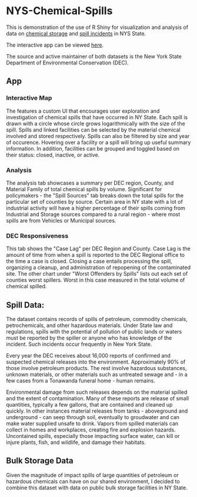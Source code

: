 # NYS-Chemical-Spills

This is demonstration of the use of R Shiny for visualization and analysis of data on [chemical storage](https://data.ny.gov/Energy-Environment/Bulk-Storage-Facilities-in-New-York-State/pteg-c78n) 
and [spill incidents](https://data.ny.gov/Energy-Environment/Spill-Incidents/u44d-k5fk) in NYS State.

The interactive app can be viewed [here](https://datasnuz.shinyapps.io/NYS_Chemical_Spills/).

The source and active maintainer of both datasets is the New York State Department of Environmental Conservation (DEC). 

## App

### Interactive Map
The features a custom UI that encourages user exploration and investigation of chemical spills that have occurred in NY State. Each spill is drawn with a circle whose circle grows logarithmically with the size of the spill. Spills and linked facilities can be selected by the material chemical involved and stored respectively. Spills can also be filtered by size and year of occurence. Hovering over a facility or a spill will bring up useful summary information. In addition, facilities can be grouped and toggled based on their status: closed, inactive, or active.

### Analysis
The analysis tab showcases a summary per DEC region, County, and Material Family of total chemical spills by volume. Significant for policymakers - the "Spill Sources" tab breaks down the total spills for the particular set of counties by source. Certain area in NY state with a lot of industrial activity will have a higher percentage of their spills coming from Industrial and Storage sources compared to a rural region - where most spills are from Vehicles or Municipal sources. 

### DEC Responsiveness
This tab shows the "Case Lag" per DEC Region and County. Case Lag is the amount of time from when a spill is reported to the DEC Regional office to the time a case is closed. Closing a case entails processing the spill, organizing a cleanup, and administration of repopening of the contaminated site. 
The other chart under "Worst Offenders by Spills" lists out each set of counties worst spillers. Worst in this case measured in the total volume of chemical spilled. 


## Spill Data:
The dataset contains records of spills of petroleum, commodity chemicals, petrochemicals, and other hazardous materials. 
Under State law and regulations, spills with the potential of pollution of public lands or waters must be reported by the spiller
or anyone who has knowledge of the incident. Such incidents occur frequently in New York State. 


Every year the DEC receives about 16,000 reports of confirmed and suspected chemical releases into the environment.
Approximately 90% of those involve petroleum products. The rest involve hazardous substances, unknown materials, or
other materials such as untreated sewage and - in a few cases from a Tonawanda funeral home - human remains. 

Environmental damage from such releases depends on the material spilled and the extent of contamination. Many of these
reports are release of small quantities, typically a few gallons, that are contained and cleaned up quickly. In other instances
material releases from tanks - aboveground and underground - can seep through soil, eventually to groudwater and can make
water supplied unsafe to drink. Vapors from spilled materials can collect in homes and workplaces, creating fire and explosion hazards.
Uncontained spills, especially those impacting surface water, can kill or injure plants, fish, and wildlife, and damage their habitats. 


## Bulk Storage Data
Given the magnitude of impact spills of large quantities of petroleum or hazardous chemicals can have on our shared environment,
I decided to combine this dataset with data on public bulk storage facilities in NY State.

